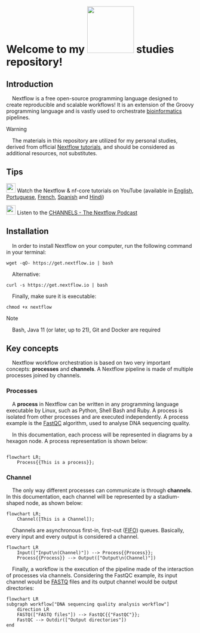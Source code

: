 # Welcome to my      <img src="https://upload.wikimedia.org/wikipedia/commons/thumb/e/e1/Logo_Nextflow_%28new%29.png/800px-Logo_Nextflow_%28new%29.png" width="125">     studies repository!


## Introduction

&nbsp;&nbsp;&nbsp;&nbsp;Nextflow is a free open-source programming language designed to create reproducible and scalable workflows! It is an extension of the Groovy programming language and is vastly used to orchestrate [bioinformatics](https://www.youtube.com/watch?v=W-Ov2cUaYQY) pipelines. 

> [!WARNING]
> &nbsp;&nbsp;&nbsp;&nbsp;The materials in this repository are utilized for my personal studies, derived from official [Nextflow tutorials](https://training.nextflow.io/basic_training/), and should be considered as additional resources, not substitutes.

## Tips

<img src="https://www.freepnglogos.com/uploads/youtube-play-red-logo-png-transparent-background-6.png" width="25"> Watch the Nextflow & nf-core tutorials on YouTube (available in [English](https://www.youtube.com/watch?v=nzR8DRq13nE&list=PL3xpfTVZLcNhoWxHR0CS-7xzu5eRT8uHo&pp=iAQB), [Portuguese](https://www.youtube.com/watch?v=751E-yOH7H8&list=PL3xpfTVZLcNhi41yDYhyHitUhIcUHIbJg&pp=iAQB), [French](https://www.youtube.com/watch?v=dk7I5SZgAEU&list=PL3xpfTVZLcNhiv9SjhoA1EDOXj9nzIqdS&pp=iAQB), [Spanish](https://www.youtube.com/watch?v=pGUxK2WnwKs&list=PL3xpfTVZLcNhSlCWVoa3GURacuLWeFc8O&pp=iAQB) and [Hindi](https://www.youtube.com/watch?v=84XtbqRkKSk&list=PL3xpfTVZLcNikun1FrSvtXW8ic32TciTJ&pp=iAQB))

<img src="https://www.logo.wine/a/logo/Spotify/Spotify-Icon-Logo.wine.svg" width ="25"> Listen to the [CHANNELS - The Nextflow Podcast](https://www.nextflow.io/podcasts.html)

## Installation

&nbsp;&nbsp;&nbsp;&nbsp;In order to install Nextflow on your computer, run the following command in your terminal:


```
wget -qO- https://get.nextflow.io | bash
```

&nbsp;&nbsp;&nbsp;&nbsp;Alternative:

```
curl -s https://get.nextflow.io | bash
```

&nbsp;&nbsp;&nbsp;&nbsp;Finally, make sure it is executable:

```
chmod +x nextflow
```

> [!NOTE]
> &nbsp;&nbsp;&nbsp;&nbsp;Bash, Java 11 (or later, up to 21), Git and Docker are required

## Key concepts

&nbsp;&nbsp;&nbsp;&nbsp;Nextflow workflow orchestration is based on two very important concepts: **processes** and **channels**. A Nextflow pipeline is made of multiple processes joined by channels.  

### Processes

&nbsp;&nbsp;&nbsp;&nbsp;A **process** in Nextflow can be written in any programming language executable by Linux, such as Python, Shell Bash and Ruby. A process is isolated from other processes and are executed independently. A process example is the [FastQC](https://www.bioinformatics.babraham.ac.uk/projects/fastqc/) algorithm, used to analyse DNA sequencing quality.

&nbsp;&nbsp;&nbsp;&nbsp;In this documentation, each process will be represented in diagrams by a hexagon node. A process representation is shown below:

```mermaid

flowchart LR;
    Process{{This is a process}};
```

### Channel

&nbsp;&nbsp;&nbsp;&nbsp;The only way different processes can communicate is through **channels**. In this documentation, each channel will be represented by a stadium-shaped node, as shown below:

```mermaid
flowchart LR;
    Channel([This is a Channel]);
```

&nbsp;&nbsp;&nbsp;&nbsp;Channels are asynchronous first-in, first-out ([FIFO](https://www.geeksforgeeks.org/fifo-vs-lifo-approach-in-programming/)) queues. Basically, every input and every output is considered a channel. 

```mermaid
flowchart LR
    Input(["Input\n(Channel)"]) --> Process{{Process}};
    Process{{Process}} --> Output(["Output\n(Channel)"])
```

&nbsp;&nbsp;&nbsp;&nbsp;Finally, a workflow is the execution of the pipeline made of the interaction of processes via channels. Considering the FastQC example, its input channel would be [FASTQ](https://knowledge.illumina.com/software/general/software-general-reference_material-list/000002211) files and its output channel would be output directories:

```mermaid
flowchart LR
subgraph workflow["DNA sequencing quality analysis workflow"]
    direction LR
    FASTQ(["FASTQ files"]) --> FastQC{{"FastQC"}};
    FastQC --> Outdir(["Output directories"])
end
```
